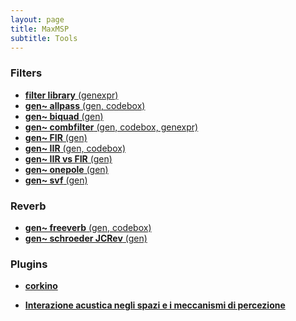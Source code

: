 ```yaml
---
layout: page
title: MaxMSP
subtitle: Tools
---
```


### Filters

- [**filter library** (genexpr)](https://velitch.github.io/velitch/2021-10-19-tool_filter_library/)
- [**gen~ allpass** (gen, codebox)](https://velitch.github.io/velitch/2021-10-19-tool_gen_allpass/)
- [**gen~ biquad** (gen)](https://velitch.github.io/velitch/2021-10-19-tool_gen_biquad/)
- [**gen~ combfilter** (gen, codebox, genexpr)](https://velitch.github.io/velitch/2021-10-19-tool_gen_combfilter/)
- [**gen~ FIR** (gen)](https://velitch.github.io/velitch/2021-10-19-tool_gen_fir/)
- [**gen~ IIR** (gen, codebox)](https://velitch.github.io/velitch/2021-10-19-tool_gen_iir/)
- [**gen~ IIR vs FIR** (gen)](https://velitch.github.io/velitch/2021-10-19-tool_gen_iir_vs_fir/)
- [**gen~ onepole** (gen)](https://velitch.github.io/velitch/2021-10-19-tool_gen_onepole/)
- [**gen~ svf** (gen)](https://velitch.github.io/velitch/2021-10-19-tool_gen_svf/)

### Reverb

- [**gen~ freeverb** (gen, codebox)](https://velitch.github.io/velitch/2021-10-19-tool_gen_freeverb/)
- [**gen~ schroeder JCRev** (gen)](https://velitch.github.io/velitch/2021-10-19-tool_gen_schroeder_JCRev/)


<!--

### Effects

- [**gen~ chorus** (gen, codebox)](https://velitch.github.io/velitch/2021-10-19-tool_gen_chorus/)
//- [**gen~ flanger** (gen, codebox)](https://velitch.github.io/velitch/2021-10-19-tool_gen_flanger/)
//- [**gen~ doppler** (gen, codebox)](https://velitch.github.io/velitch/2021-10-19-tool_gen_doppler/)

//### Synthesis

//- [**gen~ karplus strong** (gen, codebox)](https://velitch.github.io/velitch/2021-10-19-tool_gen_karplus/)

-->

### Plugins

- [**corkino**](https://velitch.github.io/velitch/2021-10-13-ui_corkino/)
<!--- [**I'm Sitting in a Room**]()-->

- [**Interazione acustica negli spazi e i meccanismi di percezione**](https://velitch.github.io/velitch/2021-11-02-acustica/)
